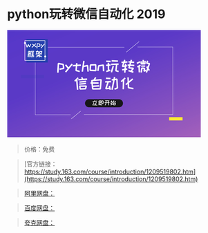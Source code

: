 # python玩转微信自动化 2019

![img](../../../assets/study163/free/1bcebc8805be4e389f8dfa9f23842b21.png)

> 价格：免费

> [官方链接：https://study.163.com/course/introduction/1209519802.htm](https://study.163.com/course/introduction/1209519802.htm)

> [阿里网盘：]()

> [百度网盘：]()

> [夸克网盘：]()

